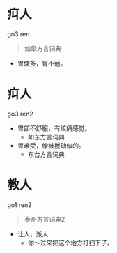# 㽱人
go3 ren
> 如皋方言词典
- 胃酸多，胃不适。

# 㽱人
go3 ren2
+ 胃部不舒服，有绞痛感觉。
  * 如东方言词典
+ 胃难受，像被搅动似的。
  * 东台方言词典

# 教人
go1 ren2
> 泰州方言词典2
- 让人，派人
  - 你～过来把这个地方打扫下子。
